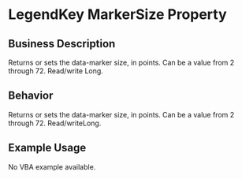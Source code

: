 # LegendKey MarkerSize Property

## Business Description
Returns or sets the data-marker size, in points. Can be a value from 2 through 72. Read/write Long.

## Behavior
Returns or sets the data-marker size, in points. Can be a value from 2 through 72. Read/writeLong.

## Example Usage
No VBA example available.